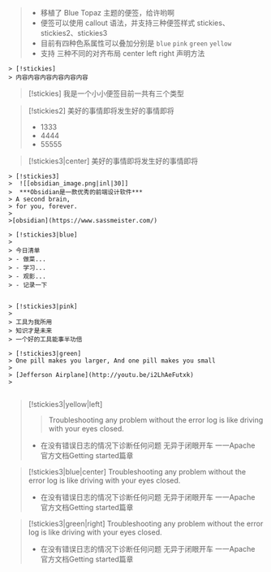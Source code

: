
> - 移植了 Blue Topaz 主题的便签，给许哟啊
> - 便签可以使用 callout 语法，并支持三种便签样式 stickies、stickies2、stickies3
> - 目前有四种色系属性可以叠加分别是 `blue`   `pink`  `green`  `yellow`
> - 支持 三种不同的对齐布局 center left right
 声明方法
```
> [!stickies] 
> 内容内容内容内容内容内容
```

> [!stickies] 
> 我是一个小小便签目前一共有三个类型


> [!stickies2] 
> 美好的事情即将发生好的事情即将
> - 1333
> - 4444
> - 55555

> [!stickies3|center] 
> 美好的事情即将发生好的事情即将


```ad-flex
> [!stickies3] 
>  ![[obsidian_image.png|inl|30]]
>  ***Obsidian是一款优秀的前端设计软件***
> A second brain,
> for you, forever.
> 
>[obsidian](https://www.sassmeister.com/)

> [!stickies3|blue] 
> 
> 今日清单
> - 做菜...
> - 学习...
> - 观影...
> - 记录一下


> [!stickies3|pink] 
> 
> 工具为我所用
> 知识才是未来
> 一个好的工具能事半功倍

> [!stickies3|green]
> One pill makes you larger, And one pill makes you small
> 
> [Jefferson Airplane](http://youtu.be/i2LhAeFutxk)
> 


```
> [!stickies3|yellow|left] 
> >  Troubleshooting any problem without
the error log is like driving with
your eyes closed.
>- 在没有错误日志的情况下诊断任何问题
无异于闭眼开车
>一一Apache 官方文档Getting started篇章

> [!stickies3|blue|center] 
>  Troubleshooting any problem without
the error log is like driving with
your eyes closed.
>- 在没有错误日志的情况下诊断任何问题
无异于闭眼开车
>一一Apache 官方文档Getting started篇章

> [!stickies3|green|right] 
>  Troubleshooting any problem without
the error log is like driving with
your eyes closed.
>- 在没有错误日志的情况下诊断任何问题
无异于闭眼开车
>一一Apache 官方文档Getting started篇章
